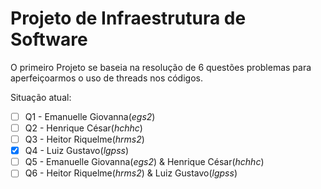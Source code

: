 # Projeto de Infraestrutura de Software

O primeiro Projeto se baseia na resolução de 6 questões problemas para
aperfeiçoarmos o uso de threads nos códigos.

Situação atual:

- [ ] Q1 - Emanuelle Giovanna(*egs2*)
 - [ ] Q2 - Henrique César(*hchhc*)
 - [ ] Q3 - Heitor Riquelme(*hrms2*)
 - [x] Q4 - Luiz Gustavo(*lgpss*)
 - [ ] Q5 - Emanuelle Giovanna(*egs2*) & Henrique César(*hchhc*)
 - [ ] Q6 - Heitor Riquelme(*hrms2*) & Luiz Gustavo(*lgpss*)
